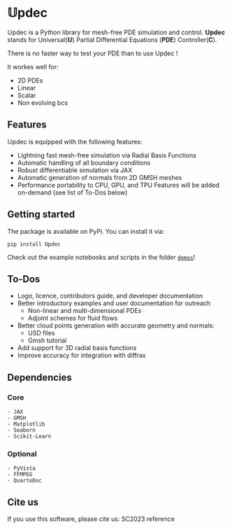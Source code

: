 # 𝕌pdec

𝕌pdec is a Python library for mesh-free PDE simulation and control. __𝕌pdec__ stands for Universal(__𝕌__) Partial Differential Equations (__PDE__) Controller(__C__).

There is no faster way to test your PDE than to use Updec !

It workes well for:
- 2D PDEs
- Linear
- Scalar
- Non evolving bcs

## Features
𝕌pdec is equipped with the following features:
- Lightning fast mesh-free simulation via Radial Basis Functions
- Automatic handling of all boundary conditions
- Robust differentiable simulation via JAX
- Automatic generation of normals from 2D GMSH meshes
- Performance portability to CPU, GPU, and TPU
Features will be added on-demand (see list of To-Dos below)


## Getting started
The package is available on PyPi. You can install it via:
```
pip install Updec
```
Check out the example notebooks and scripts in the folder [`demos`](./demos)!


## To-Dos
- Logo, licence, contributors guide, and developer documentation
- Better introductory examples and user documentation for outreach
    - Non-linear and multi-dimensional PDEs
    - Adjoint schemes for fluid flows
- Better cloud points generation with accurate geometry and normals: 
    - USD files
    - Gmsh tutorial
- Add support for 3D radial basis functions
- Improve accuracy for integration with diffrax


## Dependencies
### Core
    - JAX
    - GMSH
    - Matplotlib
    - Seaborn
    - Scikit-Learn


### Optional
    - PyVista
    - FFMPEG
    - QuartoDoc

## Cite us
If you use this software, please cite us: SC2023 reference
